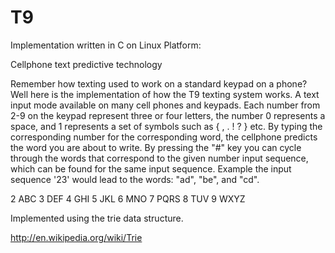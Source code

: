 # T9
Implementation written in C on Linux Platform:

Cellphone text predictive technology

Remember how texting used to work on a standard keypad on a phone? Well here is the implementation of how the T9 texting system works. A text input mode available on many cell phones and keypads. Each number from 2-9 on the keypad represent three or four letters, the number 0 represents a space, and 1 represents a set of symbols such as { , . ! ? } etc. By typing the corresponding number for the corresponding word, the cellphone predicts the word you are about to write. By pressing the "#" key you can cycle through the words that correspond to the given number input sequence, which can be found for the same input sequence. Example the input sequence '23' would lead to the words: "ad", "be", and "cd".

2 ABC 
3 DEF 
4 GHI 
5 JKL 
6 MNO
7 PQRS 
8 TUV 
9 WXYZ

Implemented using the trie data structure.

http://en.wikipedia.org/wiki/Trie
